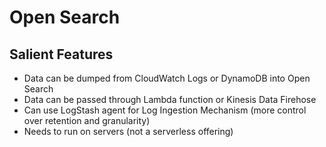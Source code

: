 # Open Search

## Salient Features
- Data can be dumped from CloudWatch Logs or DynamoDB into Open Search
- Data can be passed through Lambda function or Kinesis Data Firehose
- Can use LogStash agent for Log Ingestion Mechanism (more control over retention and granularity)
- Needs to run on servers (not a serverless offering)